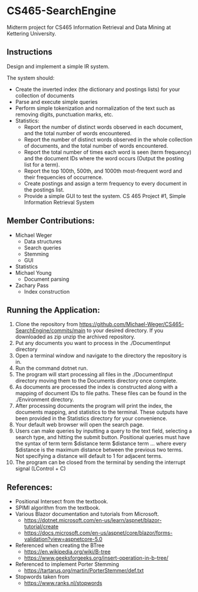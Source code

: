 # CS465-SearchEngine

Midterm project for CS465 Information Retrieval and Data Mining at Kettering University.

## Instructions
Design and implement a simple IR system.

The system should:
* Create the inverted index (the dictionary and postings lists) for your collection of documents
* Parse and execute simple queries
* Perform simple tokenization and normalization of the text such as removing digits, punctuation
marks, etc.
* Statistics:
  * Report the number of distinct words observed in each document, and the total number of
words encountered.
  * Report the number of distinct words observed in the whole collection of documents, and the
total number of words encountered.
  * Report the total number of times each word is seen (term frequency) and the document IDs
where the word occurs (Output the posting list for a term).
  * Report the top 100th, 500th, and 1000th most-frequent word and their frequencies of
occurrence.
  * Create postings and assign a term frequency to every document in the postings list.
  * Provide a simple GUI to test the system.
CS 465 Project #1, Simple Information Retrieval System

## Member Contributions:
  
  *	Michael Weger
    * Data structures
    * Search queries
    *	Stemming
    *	GUI
   *	Statistics
  *	Michael Young
    *	Document parsing
  *	Zachary Pass
    *	Index construction

## Running the Application:
  1.	Clone the repository from https://github.com/Michael-Weger/CS465-SearchEngine/commits/main to your desired directory. If you downloaded as zip unzip the archived repository.
  2.	Put any documents you want to process in the ./DocumentInput directory
  3.	Open a terminal window and navigate to the directory the repository is in.
  4.	Run the command dotnet run.
  5.	The program will start processing all files in the ./DocumentInput directory moving them to the Documents directory once complete.
  6.	As documents are processed the index is constructed along with a mapping of document IDs to file paths. These files can be found in the ./Environment directory.
  7.	After processing documents the program will print the index, the documents mapping, and statistics to the terminal. These outputs have been provided in the Statistics directory for your convenience.
  8.	Your default web browser will open the search page.
  9.	Users can make queries by inputting a query to the text field, selecting a search type, and hitting the submit button. Positional queries must have the syntax of term term \$distance term \$distance term … where every \$distance is the maximum distance between the previous two terms. Not specifying a distance will default to 1 for adjacent terms.
  10.	The program can be closed from the terminal by sending the interrupt signal (LControl + C)

## References:
  *	Positional Intersect from the textbook.
  *	SPIMI algorithm from the textbook.
  *	Various Blazor documentation and tutorials from Microsoft. 
    *	https://dotnet.microsoft.com/en-us/learn/aspnet/blazor-tutorial/create
    *	https://docs.microsoft.com/en-us/aspnet/core/blazor/forms-validation?view=aspnetcore-5.0
  *	Referenced when creating the BTree
    *	 https://en.wikipedia.org/wiki/B-tree
    *	https://www.geeksforgeeks.org/insert-operation-in-b-tree/
  *	Referenced to implement Porter Stemming
    *	https://tartarus.org/martin/PorterStemmer/def.txt
  *	Stopwords taken from 
    *	https://www.ranks.nl/stopwords
